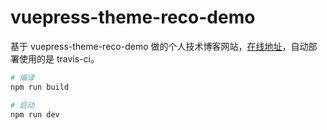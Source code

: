 # vuepress-theme-reco-demo

基于 vuepress-theme-reco-demo 做的个人技术博客网站，<a href="https://phy-lei.github.io/blog/" target="_Blank">在线地址</a>，自动部署使用的是 travis-ci。

```bash
# 编译
npm run build

# 启动
npm run dev
```
